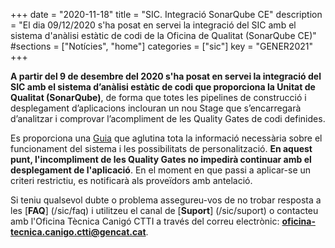 +++
date        = "2020-11-18"
title       = "SIC. Integració SonarQube CE"
description = "El dia 09/12/2020 s'ha posat en servei la integració del SIC amb el sistema d'anàlisi estàtic de codi de la Oficina de Qualitat (SonarQube CE)"
#sections    = ["Notícies", "home"]
categories  = ["sic"]
key         = "GENER2021"
+++

**A partir del 9 de desembre del 2020 s'ha posat en servei la integració del SIC amb el sistema d’anàlisi estàtic de codi
que proporciona la Unitat de Qualitat (SonarQube)**, de forma que totes les pipelines de construcció i desplegament
d’aplicacions inclouran un nou Stage que s’encarregarà d’analitzar i comprovar l’acompliment de les Quality Gates de codi definides.

Es proporciona una [Guia](/sic-welcome-pack/guia-integracio-sonarqube/) que aglutina tota la informació necessària sobre
el funcionament del sistema i les possibilitats de personalització. **En aquest punt, l'incompliment de les Quality Gates
no impedirà continuar amb el desplegament de l'aplicació**. En el moment en que passi a aplicar-se un criteri restrictiu,
es notificarà als proveïdors amb antelació.

Si teniu qualsevol dubte o problema assegureu-vos de no trobar resposta a les [**FAQ**] (/sic/faq) i utilitzeu el canal de [**Suport**] (/sic/suport)
o contacteu amb l'Oficina Tècnica Canigó CTTI a través del correu electrònic: **oficina-tecnica.canigo.ctti@gencat.cat**.
